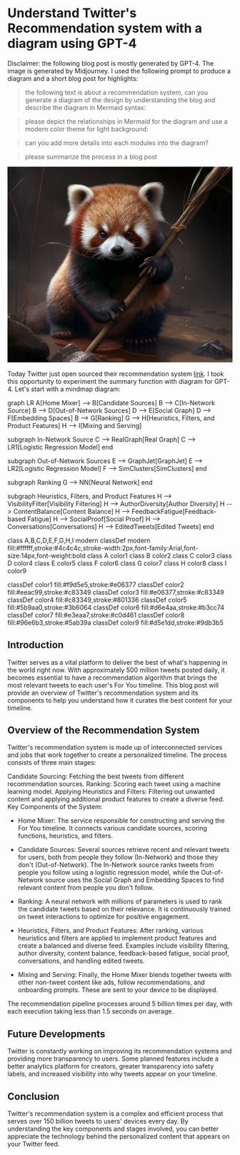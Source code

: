 # Understand Twitter's Recommendation system with a diagram using GPT-4

Disclaimer: the following blog post is mostly generated by GPT-4. The image is generated by Midjourney. I used the following prompt to produce a diagram and a short blog post for highlights:

> the following text is about a recommendation system, can you generate a diagram of the design by understanding the blog and describe the diagram in Mermaid syntax:

> please depict the relationships in Mermaid for the diagram and use a modern color theme for light background:

> can you add more details into each modules into the diagram?

> please summarize the process in a blog post

![A fighting red panda holding a bamboo stick](/images/redpanda.png)

Today Twitter just open sourced their recommendation system [link](https://blog.twitter.com/engineering/en_us/topics/open-source/2023/twitter-recommendation-algorithm). I took this opportunity to experiment the summary function with diagram for GPT-4. Let's start with a mindmap diagram:

<div class="mermaid">
graph LR
  A[Home Mixer] --> B[Candidate Sources]
  B --> C[In-Network Source]
  B --> D[Out-of-Network Sources]
  D --> E[Social Graph]
  D --> F[Embedding Spaces]
  B --> G[Ranking]
  G --> H[Heuristics, Filters, and Product Features]
  H --> I[Mixing and Serving]

  subgraph In-Network Source
    C --> RealGraph[Real Graph]
    C --> LR1[Logistic Regression Model]
  end

  subgraph Out-of-Network Sources
    E --> GraphJet[GraphJet]
    E --> LR2[Logistic Regression Model]
    F --> SimClusters[SimClusters]
  end

  subgraph Ranking
    G --> NN[Neural Network]
  end

  subgraph Heuristics, Filters, and Product Features
    H --> VisibilityFilter[Visibility Filtering]
    H --> AuthorDiversity[Author Diversity]
    H --> ContentBalance[Content Balance]
    H --> FeedbackFatigue[Feedback-based Fatigue]
    H --> SocialProof[Social Proof]
    H --> Conversations[Conversations]
    H --> EditedTweets[Edited Tweets]
  end

  class A,B,C,D,E,F,G,H,I modern
  classDef modern fill:#ffffff,stroke:#4c4c4c,stroke-width:2px,font-family:Arial,font-size:14px,font-weight:bold
  class A color1
  class B color2
  class C color3
  class D color4
  class E color5
  class F color6
  class G color7
  class H color8
  class I color9

  classDef color1 fill:#f9d5e5,stroke:#e06377
  classDef color2 fill:#eeac99,stroke:#c83349
  classDef color3 fill:#e06377,stroke:#c83349
  classDef color4 fill:#c83349,stroke:#801336
  classDef color5 fill:#5b9aa0,stroke:#3b6064
  classDef color6 fill:#d6e4aa,stroke:#b3cc74
  classDef color7 fill:#e3eaa7,stroke:#c0d461
  classDef color8 fill:#96e6b3,stroke:#5ab39a
  classDef color9 fill:#d5e1dd,stroke:#9db3b5
</div>

## Introduction

Twitter serves as a vital platform to deliver the best of what's happening in the world right now. With approximately 500 million tweets posted daily, it becomes essential to have a recommendation algorithm that brings the most relevant tweets to each user's For You timeline. This blog post will provide an overview of Twitter's recommendation system and its components to help you understand how it curates the best content for your timeline.

## Overview of the Recommendation System

Twitter's recommendation system is made up of interconnected services and jobs that work together to create a personalized timeline. The process consists of three main stages:

Candidate Sourcing: Fetching the best tweets from different recommendation sources.
Ranking: Scoring each tweet using a machine learning model.
Applying Heuristics and Filters: Filtering out unwanted content and applying additional product features to create a diverse feed.
Key Components of the System:

* Home Mixer: The service responsible for constructing and serving the For You timeline. It connects various candidate sources, scoring functions, heuristics, and filters.

* Candidate Sources: Several sources retrieve recent and relevant tweets for users, both from people they follow (In-Network) and those they don't (Out-of-Network). The In-Network source ranks tweets from people you follow using a logistic regression model, while the Out-of-Network source uses the Social Graph and Embedding Spaces to find relevant content from people you don't follow.

* Ranking: A neural network with millions of parameters is used to rank the candidate tweets based on their relevance. It is continuously trained on tweet interactions to optimize for positive engagement.

* Heuristics, Filters, and Product Features: After ranking, various heuristics and filters are applied to implement product features and create a balanced and diverse feed. Examples include visibility filtering, author diversity, content balance, feedback-based fatigue, social proof, conversations, and handling edited tweets.

* Mixing and Serving: Finally, the Home Mixer blends together tweets with other non-tweet content like ads, follow recommendations, and onboarding prompts. These are sent to your device to be displayed.

The recommendation pipeline processes around 5 billion times per day, with each execution taking less than 1.5 seconds on average.

## Future Developments

Twitter is constantly working on improving its recommendation systems and providing more transparency to users. Some planned features include a better analytics platform for creators, greater transparency into safety labels, and increased visibility into why tweets appear on your timeline.

## Conclusion

Twitter's recommendation system is a complex and efficient process that serves over 150 billion tweets to users' devices every day. By understanding the key components and stages involved, you can better appreciate the technology behind the personalized content that appears on your Twitter feed.
